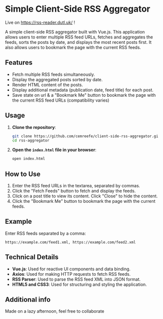 # Simple Client-Side RSS Aggregator

Live on https://rss-reader.dutl.uk/ !

A simple client-side RSS aggregator built with Vue.js. This application allows users to enter multiple RSS feed URLs, fetches and aggregates the feeds, sorts the posts by date, and displays the most recent posts first. It also allows users to bookmark the page with the current RSS feeds.

## Features

- Fetch multiple RSS feeds simultaneously.
- Display the aggregated posts sorted by date.
- Render HTML content of the posts.
- Display additional metadata (publication date, feed title) for each post.
- Save state on url &  a "Bookmark Me" button to bookmark the page with the current RSS feed URLs (compatibility varies)

## Usage

1. **Clone the repository**:
   ```sh
   git clone https://github.com/cemreefe/client-side-rss-aggregator.git
   cd rss-aggregator
   ```

2. **Open the `index.html` file in your browser**:
   ```sh
   open index.html
   ```

## How to Use

1. Enter the RSS feed URLs in the textarea, separated by commas.
2. Click the "Fetch Feeds" button to fetch and display the feeds.
3. Click on a post title to view its content. Click "Close" to hide the content.
4. Click the "Bookmark Me" button to bookmark the page with the current feeds.

## Example

Enter RSS feeds separated by a comma:

```plaintext
https://example.com/feed1.xml, https://example.com/feed2.xml
```

## Technical Details

- **Vue.js**: Used for reactive UI components and data binding.
- **Axios**: Used for making HTTP requests to fetch RSS feeds.
- **RSS Parser**: Used to parse the RSS feed XML into JSON format.
- **HTML5 and CSS3**: Used for structuring and styling the application.

## Additional info

Made on a lazy afternoon, feel free to collaborate
